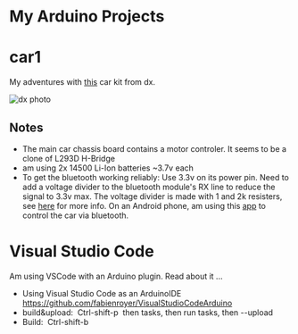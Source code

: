 My Arduino Projects
===================

car1
====

My adventures with [this](http://www.dx.com/p/n20-gear-motor-4wd-bluetooth-controlled-smart-robot-car-kit-w-tutorial-for-arduino-blue-black-425112#.WJ-GGoWcG70) car kit from dx.

![dx photo](http://img.dxcdn.com/productimages/sku_425112_2.jpg)

Notes
-----
* The main car chassis board contains a motor controler. It seems to be a clone of L293D H-Bridge
* am using 2x 14500 Li-Ion batteries  ~3.7v each
* To get the bluetooth working reliably: Use 3.3v on its power pin. Need to add a voltage divider to the bluetooth module's RX line to reduce the signal to 3.3v max. The voltage divider is made with 1 and 2k resisters, see [here](http://www.instructables.com/id/Cheap-2-Way-Bluetooth-Connection-Between-Arduino-a/) for more info.  On an Android phone, am using this [app](https://play.google.com/store/apps/details?id=com.giumig.apps.bluetoothserialmonitor) to control the car via bluetooth. 


Visual Studio Code 
==================

Am using VSCode with an Arduino plugin.
Read about it ...
* Using Visual Studio Code as an ArduinoIDE  https://github.com/fabienroyer/VisualStudioCodeArduino
* build&upload:  Ctrl-shift-p  then tasks, then run tasks, then --upload
* Build:  Ctrl-shift-b
